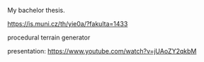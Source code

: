 My bachelor thesis.

https://is.muni.cz/th/yie0a/?fakulta=1433

procedural terrain generator

presentation:
https://www.youtube.com/watch?v=jUAoZY2qkbM




